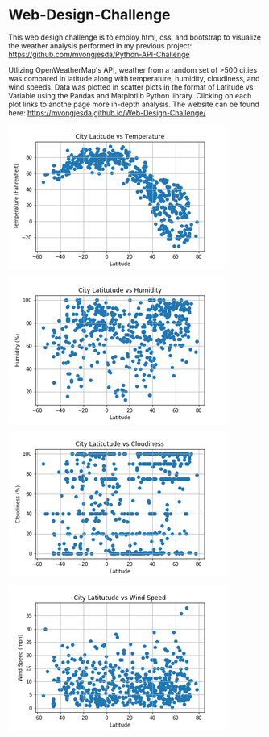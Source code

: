 # Web-Design-Challenge


This web design challenge is to employ html, css, and bootstrap to visualize the weather analysis performed in my previous project: https://github.com/mvongjesda/Python-API-Challenge

Utlizing OpenWeatherMap's API, weather from a random set of >500 cities was compared in latitude along with temperature, humidity, cloudiness, and wind speeds. Data was plotted in scatter plots in the format of Latitude vs Variable using the Pandas and Matplotlib Python library.  Clicking on each plot links to anothe page more in-depth analysis.  The website can be found here: https://mvongjesda.github.io/Web-Design-Challenge/

![](Images/LatitudeVsTemperature.png)  

![](Images/LatitudeVsHumidity.png)  

![](Images/LatitudeVsCloudiness.png)  

![](Images/LatitudeVsWindspeed.png)


